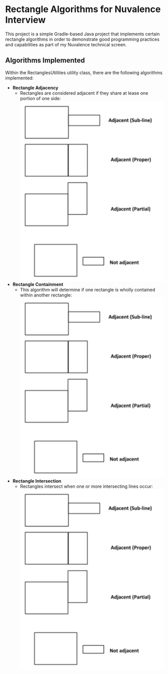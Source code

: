 # Rectangle Algorithms for Nuvalence Interview
This project is a simple Gradle-based Java project that implements certain rectangle algorithms in order to demonstrate good programming practices and capabilities as part of my Nuvalence technical screen.


## Algorithms Implemented
Within the RectanglesUtilities utility class, there are the following algorithms implemented:

- **Rectangle Adjacency**
    - Rectangles are considered adjacent if they share at lease one portion of one side: <a href="https://raw.githubusercontent.com/br-wrght/nuvalence-exercise/master/docs/images/adjacency.png"><img alt="Image depicting adjacency in rectangles" src="https://raw.githubusercontent.com/br-wrght/nuvalence-exercise/master/docs/images/adjacency.png" align="left" width="500" style="display:block"></a><br/>
- **Rectangle Containment**
    - This algorithm will determine if one rectangle is wholly contained within another rectangle: <a href="https://raw.githubusercontent.com/br-wrght/nuvalence-exercise/master/docs/images/adjacency.png"><img alt="Image depicting adjacency in rectangles" src="https://raw.githubusercontent.com/br-wrght/nuvalence-exercise/master/docs/images/adjacency.png" align="left" width="500"  style="display:block"></a><br/>
- **Rectangle Intersection**
    - Rectangles intersect when one or more intersecting lines occur: <a href="https://raw.githubusercontent.com/br-wrght/nuvalence-exercise/master/docs/images/adjacency.png"><img alt="Image depicting adjacency in rectangles" src="https://raw.githubusercontent.com/br-wrght/nuvalence-exercise/master/docs/images/adjacency.png" align="left" width="500"  style="display:block"></a><br/>
